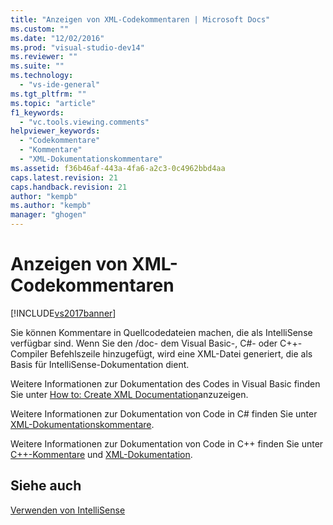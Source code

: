 ```yaml
---
title: "Anzeigen von XML-Codekommentaren | Microsoft Docs"
ms.custom: ""
ms.date: "12/02/2016"
ms.prod: "visual-studio-dev14"
ms.reviewer: ""
ms.suite: ""
ms.technology: 
  - "vs-ide-general"
ms.tgt_pltfrm: ""
ms.topic: "article"
f1_keywords: 
  - "vc.tools.viewing.comments"
helpviewer_keywords: 
  - "Codekommentare"
  - "Kommentare"
  - "XML-Dokumentationskommentare"
ms.assetid: f36b46af-443a-4fa6-a2c3-0c4962bbd4aa
caps.latest.revision: 21
caps.handback.revision: 21
author: "kempb"
ms.author: "kempb"
manager: "ghogen"
---
```

# Anzeigen von XML-Codekommentaren
[!INCLUDE[vs2017banner](../code-quality/includes/vs2017banner.md)]

Sie können Kommentare in Quellcodedateien machen, die als IntelliSense verfügbar sind.  Wenn Sie den \/doc\- dem Visual Basic\-, C\#\- oder C\+\+\-Compiler Befehlszeile hinzugefügt, wird eine XML\-Datei generiert, die als Basis für IntelliSense\-Dokumentation dient.  
  
 Weitere Informationen zur Dokumentation des Codes in Visual Basic finden Sie unter [How to: Create XML Documentation](../Topic/How%20to:%20Create%20XML%20Documentation%20in%20Visual%20Basic.md)anzuzeigen.  
  
 Weitere Informationen zur Dokumentation von Code in C\# finden Sie unter [XML\-Dokumentationskommentare](/dotnet/csharp/programming-guide/xmldoc/xml-documentation-comments).  
  
 Weitere Informationen zur Dokumentation von Code in C\+\+ finden Sie unter [C\+\+\-Kommentare](/visual-cpp/cpp/comments-cpp) und [XML\-Dokumentation](/visual-cpp/ide/xml-documentation-visual-cpp).  
  
## Siehe auch  
 [Verwenden von IntelliSense](../ide/using-intellisense.md)